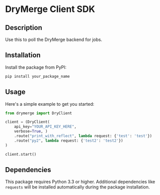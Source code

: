 # DryMerge Client SDK

## Description

Use this to poll the DryMerge backend for jobs.

## Installation

Install the package from PyPI:

```bash
pip install your_package_name
```

## Usage

Here's a simple example to get you started:

```python
from drymerge import DryClient

client = (DryClient(
    api_key="YOUR_API_KEY_HERE",
    verbose=True, )
    .route("print_with_reflect", lambda request: {'test': 'test'})
    .route("py2", lambda request: {'test2': 'test2'})
)

client.start()
```

## Dependencies

This package requires Python 3.3 or higher. Additional dependencies like `requests` will be installed automatically during the package installation.
